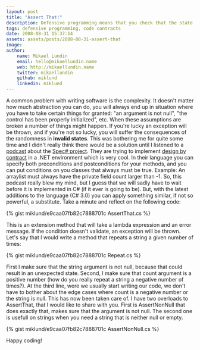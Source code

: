 ```yaml
---
layout: post
title: "Assert That!"
description: Defensive programming means that you check that the state of the system is in the state that you're expecting. When starting a method you validate the input arguments. When calling a method you validate the result you get back.
tags: defensive programming, code contracts
date: 2008-08-31 15:37:14
assets: assets/posts/2008-08-31-assert-that
image: 
author: 
    name: Mikael Lundin
    email: hello@mikaellundin.name 
    web: http://mikaellundin.name
    twitter: mikaellundin
    github: miklund
    linkedin: miklund                    
---
```


A common problem with writing software is the complexity. It doesn't matter how much abstraction you can do, you will always end up in situation where you have to take certain things for granted: "an argument is not null", "the control has been properly initialized", etc. When these assumptions are broken a number of things might happen. If you're lucky an exception will be thrown, and if you're not so lucky, you will suffer the consequences of the randomness in **invalid states**.  This was bothering me for quite some time and I didn't really think there would be a solution until I listened to a [podcast](http://www.hanselminutes.com/default.aspx?showID=128 "Scott Hanselmans podcast about spec#") about the [Spec# project](http://research.microsoft.com/SpecSharp/ "The Spec# project homepage"). They are trying to implement [design by contract](http://en.wikipedia.org/wiki/Design_by_contract "Design by Contract on Wikipedia") in a .NET environment which is very cool.  In their language you can specify both preconditions and postconditions for your methods, and you can put conditions on you classes that always must be true. Example: An arraylist must always have the private field count larger than -1.  So, this podcast really blew my mind, but I guess that we will sadly have to wait before it is implemented in C# (if it ever is going to be). But, with the latest additions to the language (C# 3.0) you can apply something similar, if not so powerful, a substitute. Take a minute and reflect on the following code:

{% gist miklund/e9caa07fb82c7888701c AssertThat.cs %}

This is an extension method that will take a lambda expression and an error message. If the condition doesn't validate, an exception will be thrown. Let's say that I would write a method that repeats a string a given number of times:

{% gist miklund/e9caa07fb82c7888701c Repeat.cs %}

First I make sure that the string argument is not null, because that could result in an unexpected state. Second, I make sure that count argument is a positive number (how do you really repeat a string a negative number of times?). At the third line, were we usually start writing our code, we don't have to bother about the edge cases where count is a negative number or the string is null. This has now been taken care of.  I have two overloads to AssertThat, that I would like to share with you. First is AssertNonNull that does exactly that, makes sure that the argument is not null. The second one is usefull on strings when you need a string that is neither null or empty.

{% gist miklund/e9caa07fb82c7888701c AssertNonNull.cs %}

<p>Happy coding!</p>
